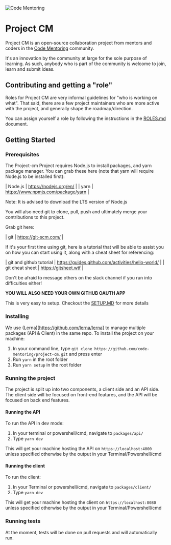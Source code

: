 ![Code Mentoring](docs/logo.png)

# Project CM

Project CM is an open-source collaboration project from mentors and coders in the [Code Mentoring](https://www.meetup.com/Melbourne-Code-Mentoring-Web-Development-Design/) community.

It's an innovation by the community at large for the sole purpose of learning. As such, anybody who is part of the community is welcome to join, learn and submit ideas.


## Contributing and getting a "role"
Roles for Project CM are very informal guidelines for "who is working on what". That said, there are a few project maintainers who are more active with the project, and generally shape the roadmap/direction.

You can assign yourself a role by following the instructions in the [ROLES.md](ROLES.md) document.

## Getting Started
### Prerequisites
The Project-cm Project requires Node.js to install packages, and yarn package manager. You can grab these here (note that yarn will require Node.js to be installed first):

| Node.js | https://nodejs.org/en/ |
| yarn | https://www.npmjs.com/package/yarn |

Note: It is advised to download the LTS version of Node.js

You will also need git to clone, pull, push and ultimately merge your contributions to this project.

Grab git here:

| git | https://git-scm.com/ |

If it's your first time using git, here is a tutorial that will be able to assist you on how you can start using it, along with a cheat sheet for referencing:

| git and github tutorial | https://guides.github.com/activities/hello-world/ |
| git cheat sheet | https://gitsheet.wtf |

Don't be afraid to message others on the slack channel if you run into difficulties either!

**YOU WILL ALSO NEED YOUR OWN GITHUB OAUTH APP**

This is very easy to setup. Checkout the [SETUP.MD](setup.md) for more details

### Installing
We use (Lerna)[https://github.com/lerna/lerna] to manage multiple packages (API & Client) in the same repo. To install the project on your machine:

1. In your command line, type `git clone https://github.com/code-mentoring/project-cm.git` and press enter
2. Run `yarn` in the root folder
3. Run `yarn setup` in the root folder

### Running the project
The project is split up into two components, a client side and an API side.
The client side will be focused on front-end features, and the API will be focused on back end features.

#### Running the API
To run the API in dev mode:

1. In your terminal or powershell/cmd, navigate to `packages/api/`
2. Type `yarn dev`

This will get your machine hosting the API on `https://localhost:4000` unless specified otherwise by the output in your Terminal/Powershell/cmd

#### Running the client
To run the client:

1. In your Terminal or powershell/cmd, navigate to `packages/client/`
2. Type `yarn dev`

This will get your machine hosting the client on `https://localhost:8080` unless specified otherwise by the output in your Terminal/Powershell/cmd

### Running tests
At the moment, tests will be done on pull requests and will automatically run.
